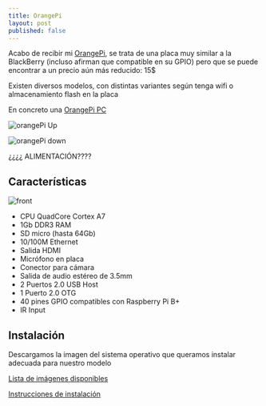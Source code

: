 ```yaml
---
title: OrangePi
layout: post
published: false
---
```



Acabo de recibir mi [OrangePi](http://www.orangepi.org/), se trata de una placa muy similar a la BlackBerry (incluso afirman que compatible en su GPIO) pero que se puede encontrar a un precio aún más reducido: 15$

Existen diversos modelos, con distintas variantes según tenga wifi o almacenamiento flash en la placa

En concreto una [OrangePi PC](http://www.orangepi.org/orangepipc/)

![orangePi Up](https://lh3.googleusercontent.com/dkx8DGVefSVnllqYgsnjapa1LF24nUKQx-nW--ro-HVYc-oq5YWKKYbWgvt7swlmi0CxuZCAE0Px-PEHJSgxasIRv3_poxS1UHyemdPF2jfIqIm5R7Nb0qBJJqIfFDjR_kf0Oj6oVybrQNuz_FwumDX5qtZypA6vwYFQuVpBcwy3Uhge7DYKTdY-8VyBxdZPZ8pl6FahBjisyqWTB-Qk3AHXxWATTv7VRXNCzMKPzJQmAyPz0G0cm7SCBJ0W69RibAtW7kIIriHoqx4gVxCi_JjY6MmodSNiXVyD36tN87TAs7iWDFOtPCtI-wrcaRO2jM9QajAt5iCFvzvnEYvqcPT6qeMFXwb0TQv8UsD9GWofo1hZE1qkTcTrjNWvq7Q_Pqm_QI8jO8d-AC9NCR8Yc0w4Gy-yJ-E7vuK_oNJVX_6RM2XoGr4chEonCaHe5Cp4v0W8wvoPMSFZSaeWOZPwYEVVNelkD93hf6DF038SreQoRbdbKv-QVeSHsneOrQAw2fZ8JKmO5CcW0AiVlqk40UcdlfVnEk860C33X5iIaNXW=w1243-h919-no)

![orangePi down](https://lh3.googleusercontent.com/U2hWyoy-Yk3EnxjtYylLwyTzgVtYS-ZV7HRIUuA3h3-DQWZ4WOOwGlmpqFe6K7xn6oU-ha0LAhI8o_bsgWFAkkvNr8R8QBZQHwTaGYoNkKzO-4QMqj9GQCg1zvJsWN70DMBkN7ZJexuYI60uW5ZAVIa9l3BVISZATCsJJoel697mVXzHLwDeddSU4lIdG55qOAncNpoAFrWjV-FACZy20rddfE0pOdSnVDD4oTWPYNm5DxPw4YpcTsVH7yQG-YtUDzdzQ-oDuWuLEEYHbNz-MJAtP4Hv_TpYfqfzVMxqWTo80DXIEY6zsGqvswcJY5eV-1NkrG0MybTQxV1L6QJ_cICXa1KUO7-gmx5yCDvfAYwroZCZLkPEKPLQZl_zDAzLqaQM5AWQnzUEul1zOEiIS3QO94m7K6voSF_s7Rnmd1lCcI5TZZCkcFmcPMSGPJqsufCJcNHcKLMrNkreZo02ptrNVK9g6s6fKUo_FNA2sJ8-KPpX8rVr5VU3PUgARBdy71w8j2JoI5bRbQZkP1a7T5AKG5vmF26acFBLqJpOfgqK=w1243-h919-no)

¿¿¿¿ ALIMENTACIÓN????

## Características

![front](http://www.orangepi.org/orangepipc/images/orangepipc_info.jpg)

* CPU QuadCore Cortex A7
* 1Gb DDR3 RAM
* SD micro (hasta 64Gb)
* 10/100M Ethernet
* Salida HDMI
* Micrófono en placa
* Conector para cámara
* Salida de audio estéreo de 3.5mm
* 2 Puertos 2.0  USB Host
* 1 Puerto 2.0 OTG
* 40 pines GPIO compatibles con Raspberry Pi B+
* IR Input

## Instalación

Descargamos la imagen del sistema operativo que queramos instalar adecuada para nuestro modelo

[Lista de imágenes disponibles](https://drive.google.com/folderview?id=0B1hyW7T0dqn6fndnZTRhRm5BaW4zVDVyTGlGMWJES3Z1eXVDQzI5R1lnV21oRHFsWnVwSEU&usp=sharing#list)

[Instrucciones de instalación](http://www.orangepi.org/orangepibbsen/forum.php?mod=viewthread&tid=342)


